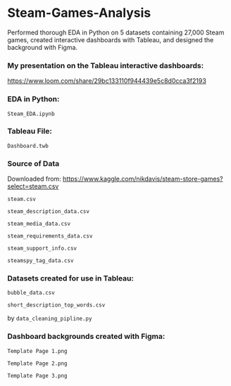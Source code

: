 # Steam-Games-Analysis
Performed thorough EDA in Python on 5 datasets containing 27,000 Steam games, created interactive dashboards with Tableau, and designed the background with Figma.


### My presentation on the Tableau interactive dashboards: 

https://www.loom.com/share/29bc133110f944439e5c8d0cca3f2193


### EDA in Python: 

`Steam_EDA.ipynb`


### Tableau File: 

`Dashboard.twb`


### Source of Data

Downloaded from: https://www.kaggle.com/nikdavis/steam-store-games?select=steam.csv

`steam.csv`

`steam_description_data.csv`

`steam_media_data.csv`

`steam_requirements_data.csv`

`steam_support_info.csv`

`steamspy_tag_data.csv`


### Datasets created for use in Tableau: 

`bubble_data.csv`

`short_description_top_words.csv`

by `data_cleaning_pipline.py`


### Dashboard backgrounds created with Figma:

`Template Page 1.png`

`Template Page 2.png`

`Template Page 3.png`
